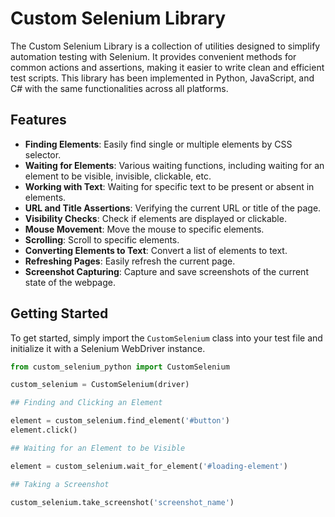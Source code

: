 # Custom Selenium Library

The Custom Selenium Library is a collection of utilities designed to simplify automation testing with Selenium. It provides convenient methods for common actions and assertions, making it easier to write clean and efficient test scripts. This library has been implemented in Python, JavaScript, and C# with the same functionalities across all platforms.

## Features

- **Finding Elements**: Easily find single or multiple elements by CSS selector.
- **Waiting for Elements**: Various waiting functions, including waiting for an element to be visible, invisible, clickable, etc.
- **Working with Text**: Waiting for specific text to be present or absent in elements.
- **URL and Title Assertions**: Verifying the current URL or title of the page.
- **Visibility Checks**: Check if elements are displayed or clickable.
- **Mouse Movement**: Move the mouse to specific elements.
- **Scrolling**: Scroll to specific elements.
- **Converting Elements to Text**: Convert a list of elements to text.
- **Refreshing Pages**: Easily refresh the current page.
- **Screenshot Capturing**: Capture and save screenshots of the current state of the webpage.

## Getting Started

To get started, simply import the `CustomSelenium` class into your test file and initialize it with a Selenium WebDriver instance.

```python
from custom_selenium_python import CustomSelenium

custom_selenium = CustomSelenium(driver)

## Finding and Clicking an Element

element = custom_selenium.find_element('#button')
element.click()

## Waiting for an Element to be Visible

element = custom_selenium.wait_for_element('#loading-element')

## Taking a Screenshot

custom_selenium.take_screenshot('screenshot_name')
